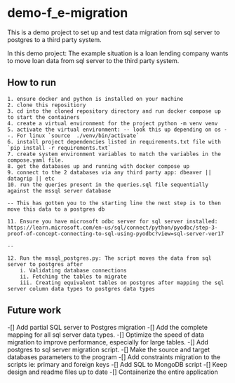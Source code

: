 # demo-f_e-migration

This is a demo project to set up and test data migration from sql server to postgres to a third party system.

In this demo project:
    The example situation is a loan lending company wants to move loan data from sql server to the third party system.


## How to run
    1. ensure docker and python is installed on your machine
    2. clone this repositiory
    3. cd into the cloned repository directory and run docker compose up to start the containers
    4. create a virtual environment for the project python -m venv venv
    5. activate the virtual environment: -- look this up depending on os --. For linux `source  ./venv/bin/activate`
    6. install project dependencies listed in requirements.txt file with `pip install -r requirements.txt`
    7. create system environment variables to match the variables in the compose.yaml file.
    8. get the databases up and running with docker compose up
    9. connect to the 2 databases via any third party app: dbeaver || datagrip || etc
    10. run the queries present in the queries.sql file sequentially against the mssql server database

    -- This has gotten you to the starting line the next step is to then move this data to a postgres db

    11. Ensure you have microsoft odbc server for sql server installed: https://learn.microsoft.com/en-us/sql/connect/python/pyodbc/step-3-proof-of-concept-connecting-to-sql-using-pyodbc?view=sql-server-ver17
    
    --

    12. Run the mssql_postgres.py: The script moves the data from sql server to postgres after
        i. Validating database connections
        ii. Fetching the tables to migrate
        iii. Creating equivalent tables on postgres after mapping the sql server column data types to postgres data types


## Future work
-[] Add partial SQL server to Postgres migration
-[] Add the complete mapping for all sql server data types.
-[] Optimize the speed of data migration to improve performance, especially for large tables. 
-[] Add postgres to sql server migration script.
-[] Make the source and target databases parameters to the program
-[] Add constraints migration to the scripts ie: primary and foreign keys
-[] Add SQL to MongoDB script
-[] Keep design and readme files up to date
-[] Containerize the entire application